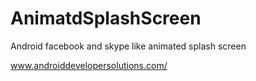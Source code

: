 AnimatdSplashScreen
===================

Android facebook and skype like animated splash screen

www.androiddevelopersolutions.com/